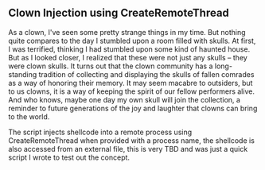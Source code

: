 ## Clown Injection using CreateRemoteThread

As a clown, I've seen some pretty strange things in my time. But nothing quite compares to the day I stumbled upon a room filled with skulls. At first, I was terrified, thinking I had stumbled upon some kind of haunted house. But as I looked closer, I realized that these were not just any skulls – they were clown skulls. It turns out that the clown community has a long-standing tradition of collecting and displaying the skulls of fallen comrades as a way of honoring their memory. It may seem macabre to outsiders, but to us clowns, it is a way of keeping the spirit of our fellow performers alive. And who knows, maybe one day my own skull will join the collection, a reminder to future generations of the joy and laughter that clowns can bring to the world.

The script injects shellcode into a remote process using CreateRemoteThread when provided with a process name, the shellcode is also accessed from an external file, this is very TBD and was just a quick script I wrote to test out the concept.
